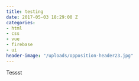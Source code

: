 ```yaml
---
title: testing
date: 2017-05-03 18:29:00 Z
categories:
- html
- css
- vue
- firebase
- ui
header-image: "/uploads/opposition-header23.jpg"
---
```


Tessst